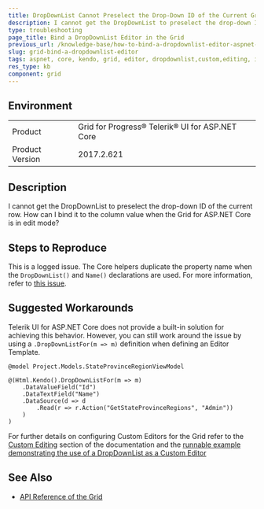 ```yaml
---
title: DropDownList Cannot Preselect the Drop-Down ID of the Current Grid Row
description: I cannot get the DropDownList to preselect the drop-down ID of the current Grid row and cannot bind it to the column value of the Telerik UI Grid HtmlHelper for ASP.NET Core.
type: troubleshooting
page_title: Bind a DropDownList Editor in the Grid
previous_url: /knowledge-base/how-to-bind-a-dropdownlist-editor-aspnet-core-grid
slug: grid-bind-a-dropdownlist-editor
tags: aspnet, core, kendo, grid, editor, dropdownlist,custom,editing, inline, incell, howto, bind, model
res_type: kb
component: grid
---
```


## Environment

<table>
 <tr>
  <td>Product</td>
  <td>Grid for Progress® Telerik® UI for ASP.NET Core</td>
 </tr>
 <tr>
  <td>Product Version</td>
  <td>2017.2.621</td>
 </tr>
</table>

## Description 

I cannot get the DropDownList to preselect the drop-down ID of the current row. How can I bind it to the column value when the Grid for ASP.NET Core is in edit mode?

## Steps to Reproduce

This is a logged issue. The Core helpers duplicate the property name when the `DropDownList()` and `Name()` declarations are used. For more information, refer to [this issue](https://github.com/telerik/kendo-ui-core/issues/3447).

## Suggested Workarounds

Telerik UI for ASP.NET Core does not provide a built-in solution for achieving this behavior. However, you can still work around the issue by using a `.DropDownListFor(m => m)` definition when defining an Editor Template.

```
@model Project.Models.StateProvinceRegionViewModel

@(Html.Kendo().DropDownListFor(m => m)
    .DataValueField("Id")
    .DataTextField("Name")
    .DataSource(d => d
        .Read(r => r.Action("GetStateProvinceRegions", "Admin"))
    )
)
```

For further details on configuring Custom Editors for the Grid refer to the [Custom Editing](https://docs.telerik.com/aspnet-core/html-helpers/data-management/grid/editing/custom#custom-editing) section of the documentation and the [runnable example demonstrating the use of a DropDownList as a Custom Editor](https://demos.telerik.com/aspnet-core/grid/editing-custom)
## See Also

* [API Reference of the Grid](https://docs.telerik.com/kendo-ui/api/javascript/ui/grid)
